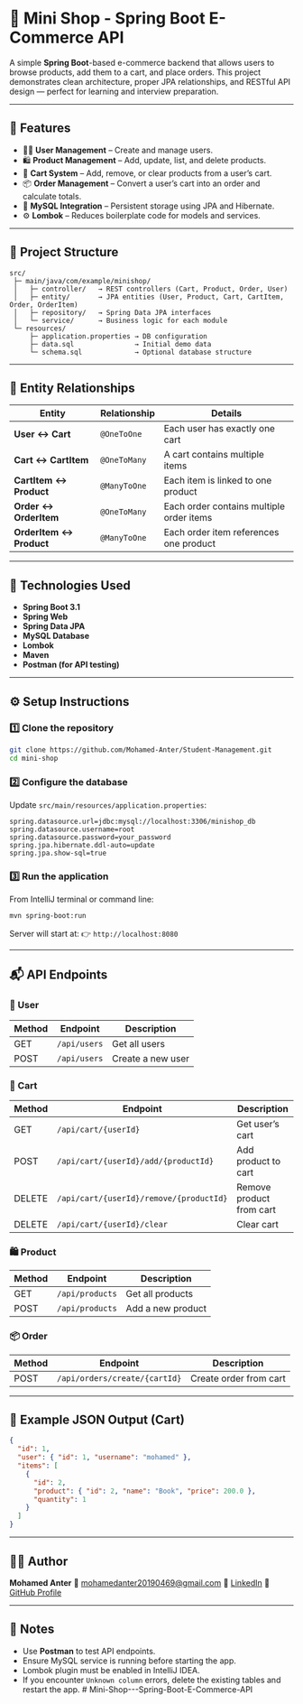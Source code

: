 # 🛒 Mini Shop - Spring Boot E-Commerce API

A simple **Spring Boot**-based e-commerce backend that allows users to browse products, add them to a cart, and place orders.
This project demonstrates clean architecture, proper JPA relationships, and RESTful API design — perfect for learning and interview preparation.

---

## 🚀 Features

* 🧍‍♂️ **User Management** – Create and manage users.
* 🛍 **Product Management** – Add, update, list, and delete products.
* 🛒 **Cart System** – Add, remove, or clear products from a user’s cart.
* 📦 **Order Management** – Convert a user’s cart into an order and calculate totals.
* 💾 **MySQL Integration** – Persistent storage using JPA and Hibernate.
* ⚙️ **Lombok** – Reduces boilerplate code for models and services.

---

## 🧱 Project Structure

```
src/
 ├─ main/java/com/example/minishop/
 │   ├─ controller/   → REST controllers (Cart, Product, Order, User)
 │   ├─ entity/       → JPA entities (User, Product, Cart, CartItem, Order, OrderItem)
 │   ├─ repository/   → Spring Data JPA interfaces
 │   └─ service/      → Business logic for each module
 └─ resources/
     ├─ application.properties → DB configuration
     ├─ data.sql               → Initial demo data
     └─ schema.sql             → Optional database structure
```

---

## 🧩 Entity Relationships

| Entity                  | Relationship | Details                                  |
| ----------------------- | ------------ | ---------------------------------------- |
| **User ↔ Cart**         | `@OneToOne`  | Each user has exactly one cart           |
| **Cart ↔ CartItem**     | `@OneToMany` | A cart contains multiple items           |
| **CartItem ↔ Product**  | `@ManyToOne` | Each item is linked to one product       |
| **Order ↔ OrderItem**   | `@OneToMany` | Each order contains multiple order items |
| **OrderItem ↔ Product** | `@ManyToOne` | Each order item references one product   |

---

## 🧰 Technologies Used

* **Spring Boot 3.1**
* **Spring Web**
* **Spring Data JPA**
* **MySQL Database**
* **Lombok**
* **Maven**
* **Postman (for API testing)**

---

## ⚙️ Setup Instructions

### 1️⃣ Clone the repository

```bash
git clone https://github.com/Mohamed-Anter/Student-Management.git
cd mini-shop
```

### 2️⃣ Configure the database

Update `src/main/resources/application.properties`:

```properties
spring.datasource.url=jdbc:mysql://localhost:3306/minishop_db
spring.datasource.username=root
spring.datasource.password=your_password
spring.jpa.hibernate.ddl-auto=update
spring.jpa.show-sql=true
```

### 3️⃣ Run the application

From IntelliJ terminal or command line:

```bash
mvn spring-boot:run
```

Server will start at:
👉 `http://localhost:8080`

---

## 📬 API Endpoints

### 🧍 User

| Method | Endpoint     | Description       |
| ------ | ------------ | ----------------- |
| GET    | `/api/users` | Get all users     |
| POST   | `/api/users` | Create a new user |

### 🛒 Cart

| Method | Endpoint                                | Description              |
| ------ | --------------------------------------- | ------------------------ |
| GET    | `/api/cart/{userId}`                    | Get user’s cart          |
| POST   | `/api/cart/{userId}/add/{productId}`    | Add product to cart      |
| DELETE | `/api/cart/{userId}/remove/{productId}` | Remove product from cart |
| DELETE | `/api/cart/{userId}/clear`              | Clear cart               |

### 🛍 Product

| Method | Endpoint        | Description       |
| ------ | --------------- | ----------------- |
| GET    | `/api/products` | Get all products  |
| POST   | `/api/products` | Add a new product |

### 📦 Order

| Method | Endpoint                      | Description            |
| ------ | ----------------------------- | ---------------------- |
| POST   | `/api/orders/create/{cartId}` | Create order from cart |

---

## 📘 Example JSON Output (Cart)

```json
{
  "id": 1,
  "user": { "id": 1, "username": "mohamed" },
  "items": [
    {
      "id": 2,
      "product": { "id": 2, "name": "Book", "price": 200.0 },
      "quantity": 1
    }
  ]
}
```

---

## 🧑‍💻 Author

**Mohamed Anter**
📧 [mohamedanter20190469@gmail.com](mailto:mohamedanter20190469@gmail.com)
💼 [LinkedIn](https://www.linkedin.com/in/mohamed-anter-55177821b)
📂 [GitHub Profile](https://github.com/Mohamed-Anter)

---

## 🏁 Notes

* Use **Postman** to test API endpoints.
* Ensure MySQL service is running before starting the app.
* Lombok plugin must be enabled in IntelliJ IDEA.
* If you encounter `Unknown column` errors, delete the existing tables and restart the app.
#   M i n i - S h o p - - - S p r i n g - B o o t - E - C o m m e r c e - A P I  
 
